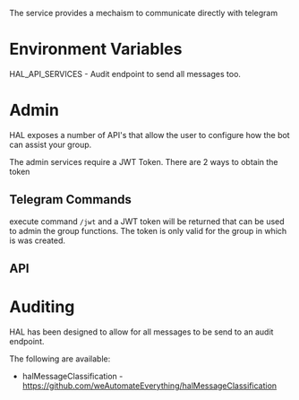 
The service provides a mechaism to communicate directly with telegram

# Environment Variables
HAL_API_SERVICES - Audit endpoint to send all messages too. 

# Admin
HAL exposes a number of API's that allow the user to configure how the bot can assist your group.

The admin services require a JWT Token. There are 2 ways to obtain the token

## Telegram Commands

execute command `/jwt` and a JWT token will be returned that can be used to admin the group functions. The token is 
only valid for the group in which is was created.  

## API



# Auditing
HAL has been designed to allow for all messages to be send to an audit endpoint.

The following are available:
* halMessageClassification - https://github.com/weAutomateEverything/halMessageClassification